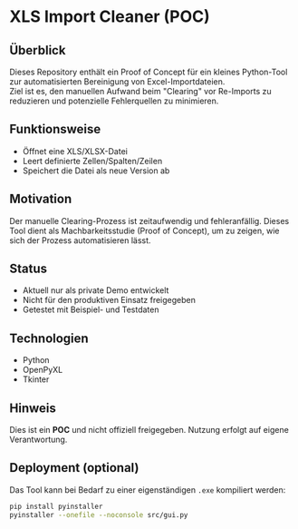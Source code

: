 # XLS Import Cleaner (POC)

## Überblick
Dieses Repository enthält ein Proof of Concept für ein kleines Python-Tool zur automatisierten Bereinigung von Excel-Importdateien.  
Ziel ist es, den manuellen Aufwand beim "Clearing" vor Re-Imports zu reduzieren und potenzielle Fehlerquellen zu minimieren.

## Funktionsweise
- Öffnet eine XLS/XLSX-Datei
- Leert definierte Zellen/Spalten/Zeilen
- Speichert die Datei als neue Version ab

## Motivation
Der manuelle Clearing-Prozess ist zeitaufwendig und fehleranfällig. Dieses Tool dient als Machbarkeitsstudie (Proof of Concept), um zu zeigen, wie sich der Prozess automatisieren lässt.

## Status
- Aktuell nur als private Demo entwickelt
- Nicht für den produktiven Einsatz freigegeben
- Getestet mit Beispiel- und Testdaten

## Technologien
- Python
- OpenPyXL
- Tkinter

## Hinweis
Dies ist ein **POC** und nicht offiziell freigegeben. Nutzung erfolgt auf eigene Verantwortung.


## Deployment (optional)

Das Tool kann bei Bedarf zu einer eigenständigen `.exe` kompiliert werden:

```bash
pip install pyinstaller
pyinstaller --onefile --noconsole src/gui.py
